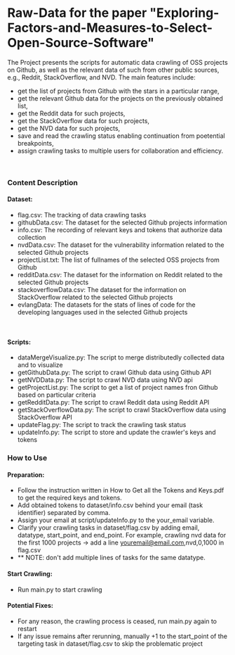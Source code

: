 # Raw-Data for the paper "Exploring-Factors-and-Measures-to-Select-Open-Source-Software"

<p>The Project presents the scripts for automatic data crawling of OSS projects on Github, as well as the relevant data of such from other public sources, e.g., Reddit, StackOverflow, and NVD. The main features include: 
   
   - get the list of projects from Github with the stars in a particular range, 
   - get the relevant Github data for the projects on the previously obtained list, 
   - get the Reddit data for such projects, 
   - get the StackOverflow data for such projects, 
   - get the NVD data for such projects, 
   - save and read the crawling status enabling continuation from poetential breakpoints, 
   - assign crawling tasks to multiple users for collaboration and efficiency.
   
</p>
</br>

### Content Description

#### Dataset:
<p>

- flag.csv: The tracking of data crawling tasks
- githubData.csv: The dataset for the selected Github projects information
- info.csv: The recording of relevant keys and tokens that authorize data collection
- nvdData.csv: The dataset for the vulnerability information related to the selected Github projects
- projectList.txt: The list of fullnames of the selected OSS projects from Github
- redditData.csv: The dataset for the information on Reddit related to the selected Github projects
- stackoverflowData.csv: The dataset for the information on StackOverflow related to the selected Github projects
- evlangData: The datasets for the stats of lines of code for the developing languages used in the selected Github projects

</p>
<br>

#### Scripts:
<p>
   
- dataMergeVisualize.py: The script to merge distributedly collected data and to visualize
- getGithubData.py: The script to crawl Github data using Github API
- getNVDData.py: The script to crawl NVD data using NVD api
- getProjectList.py: The script to get a list of project names fron Github based on particular criteria
- getRedditData.py: The script to crawl Reddit data using Reddit API
- getStackOverflowData.py: The  script to crawl StackOverflow data using StackOverflow API
- updateFlag.py: The script to track the crawling task status
- updateInfo.py: The script to store and update the crawler's keys and tokens

</p>

### How to Use
#### Preparation:

- Follow the instruction written in How to Get all the Tokens and Keys.pdf to get the required keys and tokens.
- Add obtained tokens to dataset/info.csv behind your email (task identifier) separated by comma.
- Assign your email at script/updateInfo.py to the your_email variable.
- Clarify your crawling tasks in dataset/flag.csv by adding email, datatype, start_point, and end_point. For example, crawling nvd data for the first 1000 projects -> add a line youremail@email.com,nvd,0,1000 in flag.csv
- ** NOTE: don't add multiple lines of tasks for the same datatype.

#### Start Crawling:

- Run main.py to start crawling

#### Potential Fixes:

- For any reason, the crawling process is ceased, run main.py again to restart
- If any issue remains after rerunning, manually +1 to the start_point of the targeting task in dataset/flag.csv to skip the problematic project
